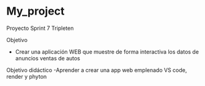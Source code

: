 # My_project
Proyecto Sprint 7 Tripleten

Objetivo
- Crear una aplicación WEB que muestre de forma interactiva los datos de anuncios ventas de autos

Objetivo didáctico
-Aprender a crear una app web emplenado VS code, render y phyton

